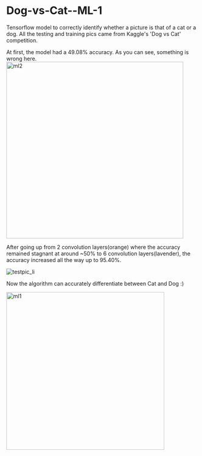 # Dog-vs-Cat--ML-1
Tensorflow model to correctly identify whether a picture is that of a cat or a dog. All the testing and training pics came from Kaggle's 'Dog vs Cat' competition.

At first, the model had a 49.08% accuracy. As you can see, something is wrong here.
<img width="465" alt="ml2" src="https://user-images.githubusercontent.com/22898605/29312583-bbefedf8-817b-11e7-9a74-cec826086662.png">

After going up from 2 convolution layers(orange) where the accuracy remained stagnant at around ~50% to 6 convolution layers(lavender), the accuracy increased all the way up to 95.40%.

![testpic_li](https://user-images.githubusercontent.com/22898605/29329596-01b7962a-81bc-11e7-9bdd-928f452fc2d8.jpg)

Now the algorithm can accurately differentiate between Cat and Dog :)

<img width="415" alt="ml1" src="https://user-images.githubusercontent.com/22898605/29312537-76093b5a-817b-11e7-9004-006eac83d346.PNG">

